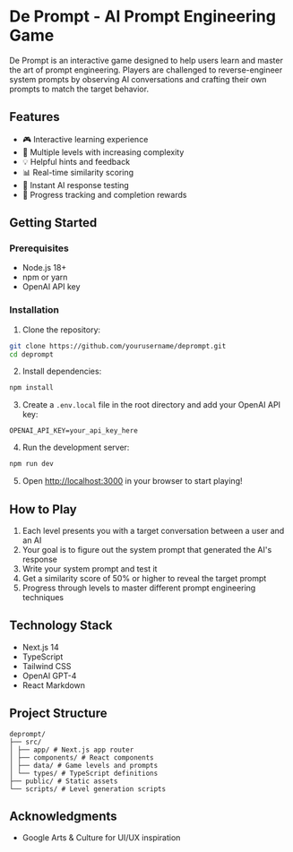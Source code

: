 # De Prompt - AI Prompt Engineering Game

De Prompt is an interactive game designed to help users learn and master the art of prompt engineering. Players are challenged to reverse-engineer system prompts by observing AI conversations and crafting their own prompts to match the target behavior.

## Features

- 🎮 Interactive learning experience
- 🎯 Multiple levels with increasing complexity
- 💡 Helpful hints and feedback
- 📊 Real-time similarity scoring
- 🔄 Instant AI response testing
- 🎉 Progress tracking and completion rewards

## Getting Started

### Prerequisites

- Node.js 18+
- npm or yarn
- OpenAI API key

### Installation

1. Clone the repository:

```bash
git clone https://github.com/yourusername/deprompt.git
cd deprompt
```

2. Install dependencies:

```bash
npm install
```

3. Create a `.env.local` file in the root directory and add your OpenAI API key:

```env
OPENAI_API_KEY=your_api_key_here
```

4. Run the development server:

```bash
npm run dev
```

5. Open [http://localhost:3000](http://localhost:3000) in your browser to start playing!

## How to Play

1. Each level presents you with a target conversation between a user and an AI
2. Your goal is to figure out the system prompt that generated the AI's response
3. Write your system prompt and test it
4. Get a similarity score of 50% or higher to reveal the target prompt
5. Progress through levels to master different prompt engineering techniques

## Technology Stack

- Next.js 14
- TypeScript
- Tailwind CSS
- OpenAI GPT-4
- React Markdown

## Project Structure

```
deprompt/
├── src/
│ ├── app/ # Next.js app router
│ ├── components/ # React components
│ ├── data/ # Game levels and prompts
│ └── types/ # TypeScript definitions
├── public/ # Static assets
└── scripts/ # Level generation scripts
```

## Acknowledgments

- Google Arts & Culture for UI/UX inspiration
